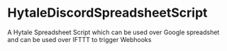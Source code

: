 # HytaleDiscordSpreadsheetScript
A Hytale Spreadsheet Script which can be used over Google spreadshet and can be used over IFTTT to trigger Webhooks
